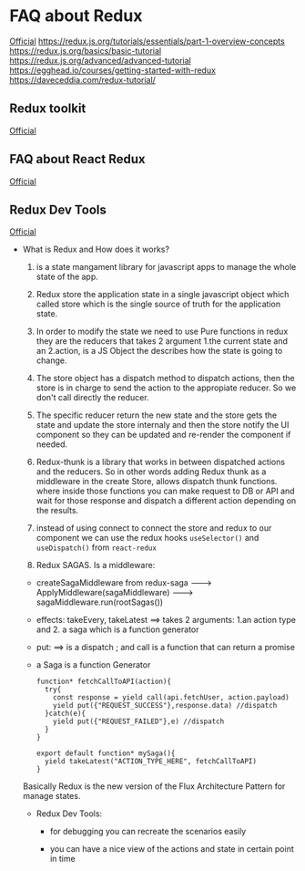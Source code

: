 # FAQ about Redux
[Official](https://redux.js.org/)
https://redux.js.org/tutorials/essentials/part-1-overview-concepts
https://redux.js.org/basics/basic-tutorial
https://redux.js.org/advanced/advanced-tutorial
https://egghead.io/courses/getting-started-with-redux
https://daveceddia.com/redux-tutorial/


## Redux toolkit
  [Official](https://redux-toolkit.js.org/)

## FAQ about React Redux
  [Official](https://react-redux.js.org/)


## Redux Dev Tools
  [Official](https://github.com/reduxjs/redux-devtools)


* What is Redux and How does it works?

  1. is a state mangament library for javascript apps to manage the whole state of the app. 
  
  2. Redux store the application state in a single javascript object which called store which is the single source of truth for the application state.

  3. In order to modify the state we need to use Pure functions in redux they are the reducers that takes 2 argument 1.the current state and an 2.action, is a JS Object the describes how the state is going to change.

  4. The store object has a dispatch method to dispatch actions, then the store is in charge to send the action to the appropiate reducer. So we don't call directly the reducer.

  5. The specific reducer return the new state and the store gets the state and update the store internaly and then the store notify the UI component so they can be updated and re-render the component if needed. 

  6. Redux-thunk is a library that works in between dispatched actions and the reducers. So in other words adding Redux thunk as a middleware in the create Store,
    allows dispatch thunk functions. where inside those functions you can make request to DB or API and wait for those response and dispatch a different action depending on the results.

  7. instead of using connect to connect the store and redux to our component we can use the redux hooks `useSelector()` and `useDispatch()` from `react-redux`

  7. Redux SAGAS. Is a middleware:

    - createSagaMiddleware from redux-saga ---> ApplyMiddleware(sagaMiddleware) ---> sagaMiddleware.run(rootSagas())

    - effects: takeEvery, takeLatest ==> takes 2 arguments: 1.an action type  and 2. a saga which is a function generator

    - put: ==> is a dispatch ; and call is a function that can return a promise

    - a Saga is a function Generator
      ```
      function* fetchCallToAPI(action){
        try{
          const response = yield call(api.fetchUser, action.payload)
          yield put({"REQUEST_SUCCESS"},response.data) //dispatch
        }catch(e){
          yield put({"REQUEST_FAILED"},e) //dispatch
        }
      }

      export default function* mySaga(){
        yield takeLatest("ACTION_TYPE_HERE", fetchCallToAPI)
      }
      ```

  
  Basically Redux is the new version of the Flux Architecture Pattern for manage states.

  * Redux Dev Tools:

    - for debugging you can recreate the scenarios easily
    
    - you can have a nice view of the actions and state in certain point in time
